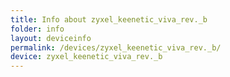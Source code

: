 ```yaml
---
title: Info about zyxel_keenetic_viva_rev._b
folder: info
layout: deviceinfo
permalink: /devices/zyxel_keenetic_viva_rev._b/
device: zyxel_keenetic_viva_rev._b
---
```


